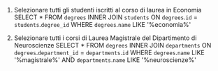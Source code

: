 1. Selezionare tutti gli studenti iscritti al corso di laurea in Economia
  SELECT * 
  FROM `degrees`
  INNER JOIN `students`
  ON `degrees`.`id` = `students`.`degree_id`
  WHERE `degrees`.`name` LIKE '%economia%'

2. Selezionare tutti i corsi di Laurea Magistrale del Dipartimento di Neuroscienze
  SELECT * 
  FROM `degrees` 
  INNER JOIN `departments`
  ON `degrees`.`department_id` = `departments`.`id`
  WHERE `degrees`.`name` LIKE '%magistrale%'
  AND `departments`.`name` LIKE '%neuroscienze%'
